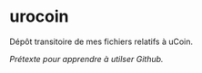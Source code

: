 # urocoin
Dépôt transitoire de mes fichiers relatifs à uCoin.

_Prétexte pour apprendre à utilser Github._
